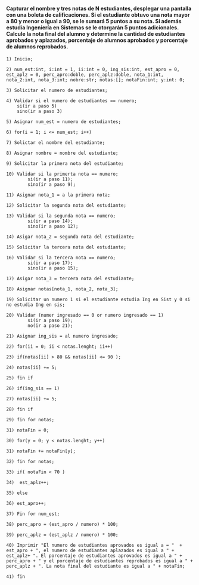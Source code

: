 #### Capturar el nombre y tres notas de N estudiantes, desplegar una pantalla con una boleta de calificaciones. Si el estudiante obtuvo una nota mayor a 80 y menor o igual a 90, se le sumará 5 puntos a su nota. Si además estudia Ingeniería en Sistemas se le otorgarán 5 puntos adicionales. Calcule la nota final del alumno y determine la cantidad de estudiantes aprobados y aplazados, porcentaje de alumnos aprobados y porcentaje de alumnos reprobados. 

```
1) Inicio;

2) num_est:int, i:int = 1, ii:int = 0, ing_sis:int, est_apro = 0, est_aplz = 0, perc_apro:doble, perc_aplz:doble, nota_1:int, nota_2:int, nota_3:int; nobre:str; notas:[]; notaFin:int; y:int: 0;

3) Solicitar el numero de estudiantes;

4) Validar si el numero de estudiantes == numero;
	si(ir a paso 5)
	sino(ir a paso 3)

5) Asignar num_est = numero de estudiantes;

6) for(i = 1; i <= num_est; i++)

7) Solictar el nombre del estudiante;

8) Asignar nombre = nombre del estudiante;

9) Solicitar la primera nota del estudiante;

10) Validar si la primerta nota == numero;
		si(ir a paso 11);
		sino(ir a paso 9);

11) Asignar nota_1 = a la primera nota;

12) Solicitar la segunda nota del estudiante;

13) Validar si la segunda nota == numero;
		si(ir a paso 14);
		sino(ir a paso 12);		

14) Asigar nota_2 = segunda nota del estudiante;

15) Solicitar la tercera nota del estudiante;

16) Validar si la tercera nota == numero;
		si(ir a paso 17);
		sino(ir a paso 15);

17) Asigar nota_3 = tercera nota del estudiante;

18) Asignar notas[nota_1, nota_2, nota_3];

19) Solicitar un numero 1 si el estudiante estudia Ing en Sist y 0 si no estudia Ing en sis; 

20) Validar (numer ingresado == 0 or numero ingresado == 1)
		si(ir a paso 19);
		no(ir a paso 21);

21) Asignar ing_sis = al numero ingresado;

22) for(ii = 0; ii < notas.lenght; ii++)

23) if(notas[ii] > 80 && notas[ii] <= 90 );

24) notas[ii] += 5;

25) fin if

26) if(ing_sis == 1)

27) notas[ii] += 5;

28) fin if

29) fin for notas;

31) notaFin = 0;

30) for(y = 0; y < notas.lenght; y++)

31) notaFin += notaFin[y]; 

32) fin for notas;

33) if( notaFin < 70 )

34)  est_aplz++;

35) else

36) est_apro++;

37) Fin for num_est;

38) perc_apro = (est_apro / numero) * 100;

39) perc_aplz = (est_aplz / numero) * 100;

40) Imprimir "El numero de estudiantes aprovados es igual a = "  + est_apro + ", el numero de estudiantes aplazados es igual a " + est_aplz+ ". El porcentaje de estudiantes aprovados es igual a " + perc_apro + " y el porcentaje de estudiantes reprobados es igual a " + perc_aplz + ". La nota final del estudiante es igual a " + notaFin;

41) fin
        
```